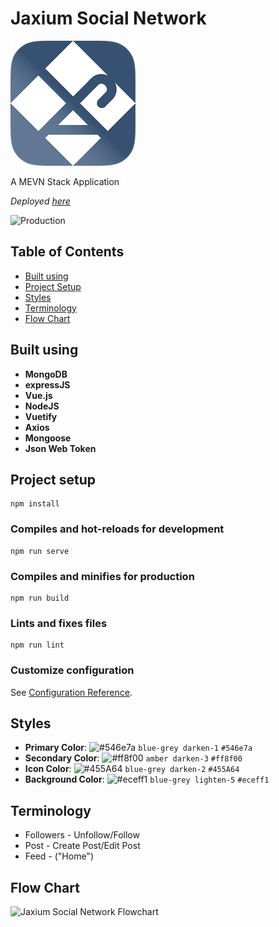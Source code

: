 # Jaxium Social Network

![Jaxium_Logo_500](./public/Jaxium_Logo_200.png)

A MEVN Stack Application

_Deployed_ [_here_](http://ec2-54-183-142-112.us-west-1.compute.amazonaws.com:3000/)

![Production](https://github.com/jacksonlauder/jaxium-social-network/actions/workflows/ci-cd.yml/badge.svg?branch=master)

## Table of Contents

- [Built using](#built-using)
- [Project Setup](#project-setup)
- [Styles](#styles)
- [Terminology](#terminology)
- [Flow Chart](#flowchart)

## Built using

- __MongoDB__
- __expressJS__
- __Vue.js__
- __NodeJS__
- __Vuetify__
- __Axios__
- __Mongoose__
- __Json Web Token__

## Project setup

```
npm install
```

### Compiles and hot-reloads for development

```
npm run serve
```

### Compiles and minifies for production

```
npm run build
```

### Lints and fixes files

```
npm run lint
```

### Customize configuration

See [Configuration Reference](https://cli.vuejs.org/config/).

## Styles

- __Primary Color__: ![#546e7a](https://via.placeholder.com/15/546e7a/000000?text=+) `blue-grey darken-1` `#546e7a`
- __Secondary Color__: ![#ff8f00](https://via.placeholder.com/15/ff8f00/000000?text=+) `amber darken-3` `#ff8f00`
- __Icon Color__: ![#455A64](https://via.placeholder.com/15/455A64/000000?text=+) `blue-grey darken-2` `#455A64`
- __Background Color__: ![#eceff1](https://via.placeholder.com/15/eceff1/000000?text=+) `blue-grey lighten-5` `#eceff1`

## Terminology

- Followers - Unfollow/Follow
- Post - Create Post/Edit Post
- Feed - ("Home")

## Flow Chart

![Jaxium Social Network Flowchart](https://user-images.githubusercontent.com/28573268/109909515-77e47700-7c63-11eb-8e14-1cfc2c9c74c8.png)

